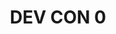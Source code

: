 ﻿---
number: 0
title: DEV CON 0
description: 'It all began in Berlin. Long prior to the launch of Ethereum, the earliest builders and co-founders gathered in the Kreuzberg neighborhood in late November of 2014 to outline their work and designs for the future of Ethereum at a meetup called "ÐΞVcon-0". A great resource to learn about the historical context and the early ethos of the project.'
location: 'Berlin, Germany'
startDate: 2014-11-24
endDate: 2014-11-28
image_1: ../../../static/assets/uploads/editions/devcon-0_1.png
image_2: ../../../static/assets/uploads/editions/devcon-0_3.png
image_3: ../../../static/assets/uploads/editions/devcon-0_2.png
image_title: ../../../static/assets/uploads/editions/devcon-0_title.png
urls:
  - title: Playlist
    url: /archive/playlists/devcon-0/
---
